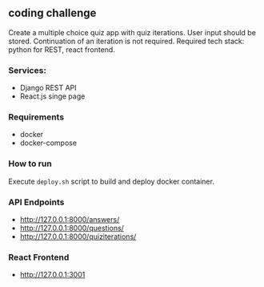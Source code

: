 ## coding challenge

Create a multiple choice quiz app with quiz iterations. User input should be stored. Continuation of an iteration is not required.
Required tech stack: python for REST, react frontend.

### Services:
*  Django REST API
*  React.js singe page

### Requirements

* docker
* docker-compose

### How to run

Execute `deploy.sh` script to build and deploy docker container.

### API Endpoints

* http://127.0.0.1:8000/answers/
* http://127.0.0.1:8000/questions/
* http://127.0.0.1:8000/quiziterations/

### React Frontend

* http://127.0.0.1:3001

